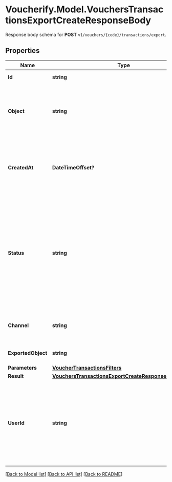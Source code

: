 # Voucherify.Model.VouchersTransactionsExportCreateResponseBody
Response body schema for **POST** `v1/vouchers/{code}/transactions/export`.

## Properties

Name | Type | Description | Notes
------------ | ------------- | ------------- | -------------
**Id** | **string** | Unique export ID. | [optional] 
**Object** | **string** | The type of object being represented. This object stores information about the &#x60;export&#x60;. | [optional] 
**CreatedAt** | **DateTimeOffset?** | Timestamp representing the date and time when the export was scheduled in ISO 8601 format. | [optional] 
**Status** | **string** | Status of the export. Informs you whether the export has already been completed, i.e. indicates whether the file containing the exported data has been generated. | [optional] 
**Channel** | **string** | The channel through which the export was triggered. | [optional] 
**ExportedObject** | **string** | The type of exported object. | [optional] 
**Parameters** | [**VoucherTransactionsFilters**](VoucherTransactionsFilters.md) |  | 
**Result** | [**VouchersTransactionsExportCreateResponseBodyResult**](VouchersTransactionsExportCreateResponseBodyResult.md) |  | [optional] 
**UserId** | **string** | Identifies the specific user who initiated the export through the Voucherify Dashboard; returned when the &#x60;channel&#x60; value is &#x60;WEBSITE&#x60;. | [optional] 

[[Back to Model list]](../README.md#documentation-for-models) [[Back to API list]](../README.md#documentation-for-api-endpoints) [[Back to README]](../README.md)

